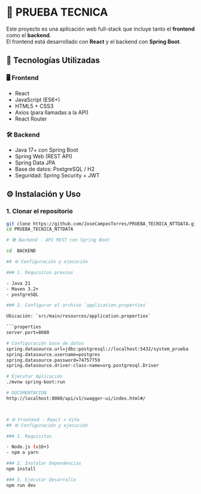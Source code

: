 # 🧩 PRUEBA TECNICA 

Este proyecto es una aplicación web full-stack que incluye tanto el **frontend** como el **backend**.  
El frontend está desarrollado con **React** y el backend con **Spring Boot**. 

## 🚀 Tecnologías Utilizadas

### 🖥️ Frontend
- React
- JavaScript (ES6+)
- HTML5 + CSS3
- Axios (para llamadas a la API)
- React Router

### 🛠️ Backend
- Java 17+ con Spring Boot
- Spring Web (REST API)
- Spring Data JPA
- Base de datos: PostgreSQL / H2
- Seguridad: Spring Security + JWT 

## ⚙️ Instalación y Uso

### 1. Clonar el repositorio

```bash
git clone https://github.com/JoseCamposTorres/PRUEBA_TECNICA_NTTDATA.git
cd PRUEBA_TECNICA_NTTDATA

# 🛠️ Backend - API REST con Spring Boot

cd  BACKEND

## ⚙️ Configuración y ejecución

### 1. Requisitos previos

- Java 21
- Maven 3.2+
- postgreSQL 

### 2. Configurar el archivo `application.properties`

Ubicación: `src/main/resources/application.properties`

```properties
server.port=8080

# Configuración base de datos
spring.datasource.url=jdbc:postgresql://localhost:5432/system_prueba
spring.datasource.username=postgres
spring.datasource.password=74757759
spring.datasource.driver-class-name=org.postgresql.Driver

# Ejecutar Aplicación
./mvnw spring-boot:run

# DOCUMENTACION
http://localhost:8080/api/v1/swagger-ui/index.html#/



# 🌐 Frontend - React + Vite
## ⚙️ Configuración y ejecución

### 1. Requisitos

- Node.js (v16+)
- npm o yarn

### 2. Instalar Dependencias
npm install

### 3. Ejecutar Desarrollo
npm run dev


